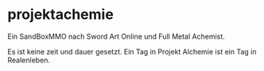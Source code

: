 # projektachemie
Ein SandBoxMMO nach Sword Art Online und Full Metal Achemist.

Es ist keine zeit und dauer gesetzt.
Ein Tag in Projekt Alchemie ist ein Tag in Realenleben.
